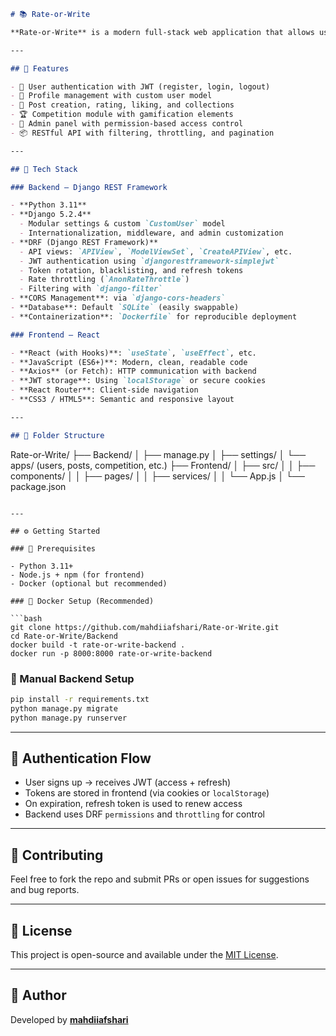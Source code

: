 
```markdown
# 📚 Rate-or-Write

**Rate-or-Write** is a modern full-stack web application that allows users to **rate** and **write reviews** on various content. Built using Django REST Framework on the backend and React on the frontend, this project demonstrates strong software engineering practices in API design, authentication, and modular architecture.

---

## 🚀 Features

- 🔐 User authentication with JWT (register, login, logout)
- 👤 Profile management with custom user model
- 📝 Post creation, rating, liking, and collections
- 🏆 Competition module with gamification elements
- 🧾 Admin panel with permission-based access control
- 📦 RESTful API with filtering, throttling, and pagination

---

## 🧰 Tech Stack

### Backend – Django REST Framework

- **Python 3.11**
- **Django 5.2.4**
  - Modular settings & custom `CustomUser` model
  - Internationalization, middleware, and admin customization
- **DRF (Django REST Framework)**
  - API views: `APIView`, `ModelViewSet`, `CreateAPIView`, etc.
  - JWT authentication using `djangorestframework-simplejwt`
  - Token rotation, blacklisting, and refresh tokens
  - Rate throttling (`AnonRateThrottle`)
  - Filtering with `django-filter`
- **CORS Management**: via `django-cors-headers`
- **Database**: Default `SQLite` (easily swappable)
- **Containerization**: `Dockerfile` for reproducible deployment

### Frontend – React

- **React (with Hooks)**: `useState`, `useEffect`, etc.
- **JavaScript (ES6+)**: Modern, clean, readable code
- **Axios** (or Fetch): HTTP communication with backend
- **JWT storage**: Using `localStorage` or secure cookies
- **React Router**: Client-side navigation
- **CSS3 / HTML5**: Semantic and responsive layout

---

## 📁 Folder Structure

```

Rate-or-Write/
├── Backend/
│   ├── manage.py
│   ├── settings/
│   └── apps/ (users, posts, competition, etc.)
├── Frontend/
│   ├── src/
│   │   ├── components/
│   │   ├── pages/
│   │   ├── services/
│   │   └── App.js
│   └── package.json

````

---

## ⚙️ Getting Started

### 🔧 Prerequisites

- Python 3.11+
- Node.js + npm (for frontend)
- Docker (optional but recommended)

### 🐳 Docker Setup (Recommended)

```bash
git clone https://github.com/mahdiiafshari/Rate-or-Write.git
cd Rate-or-Write/Backend
docker build -t rate-or-write-backend .
docker run -p 8000:8000 rate-or-write-backend
````

### 🧪 Manual Backend Setup

```bash
pip install -r requirements.txt
python manage.py migrate
python manage.py runserver
```

---

## 🔐 Authentication Flow

* User signs up → receives JWT (access + refresh)
* Tokens are stored in frontend (via cookies or `localStorage`)
* On expiration, refresh token is used to renew access
* Backend uses DRF `permissions` and `throttling` for control

---


## 🤝 Contributing

Feel free to fork the repo and submit PRs or open issues for suggestions and bug reports.

---

## 🪪 License

This project is open-source and available under the [MIT License](LICENSE).

---

## 👤 Author

Developed by [**mahdiiafshari**](https://github.com/mahdiiafshari)


